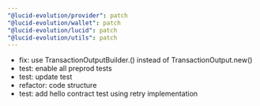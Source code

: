 ```yaml
---
"@lucid-evolution/provider": patch
"@lucid-evolution/wallet": patch
"@lucid-evolution/lucid": patch
"@lucid-evolution/utils": patch
---
```


- fix: use TransactionOutputBuilder.() instead of TransactionOutput.new()
- test: enable all preprod tests
- test: update test
- refactor: code structure
- test: add hello contract test using retry implementation
